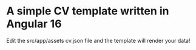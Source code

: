 # A simple CV template written in Angular 16

Edit the src/app/assets cv.json file and the template will render your data!

